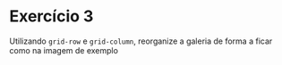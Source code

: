 # Exercício 3

Utilizando `grid-row` e `grid-column`, reorganize a galeria de forma a ficar como na imagem de exemplo